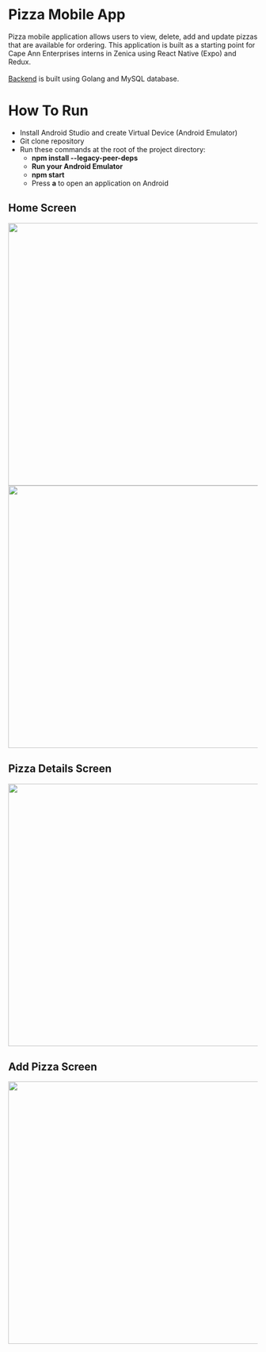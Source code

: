 # Pizza Mobile App
Pizza mobile application allows users to view, delete, add and update pizzas that are available for ordering. This application is built as a starting point for Cape Ann Enterprises interns in Zenica using React Native (Expo) and Redux. <br> <br>
<a href="https://github.com/hamza-starcevic/CapeAnnPizzaBackend">Backend</a> is built using Golang and MySQL database.

# How To Run
- Install Android Studio and create Virtual Device (Android Emulator)
- Git clone repository
- Run these commands at the root of the project directory:
  -  <b>npm install --legacy-peer-deps</b> 
  -  <b>Run your Android Emulator</b>
  -  <b>npm start</b>
  -  Press <b>a</b> to open an application on Android

## Home Screen
<p float="left" align="middle">
<img height="530" src="https://user-images.githubusercontent.com/84568841/192819913-d99e8d88-2298-4922-9962-a279cf73cd4f.png" />
<img height="530" src="https://user-images.githubusercontent.com/84568841/192820326-6726d760-a9dc-4ed4-ae07-e6504d6229da.png" />
</p>

## Pizza Details Screen
<p align="center">
<img height="530" src="https://user-images.githubusercontent.com/84568841/193028960-5dba3d66-bd99-4c20-be66-97a655131b68.png" />
</p>

## Add Pizza Screen
<p align="center">
<img height="530" src="https://user-images.githubusercontent.com/84568841/193028453-3284bb36-4b32-40cc-82cd-d26f29fedf45.png" />
</p>
